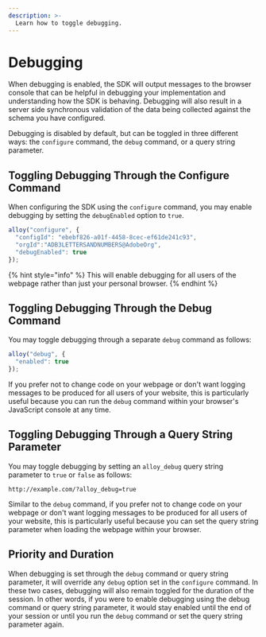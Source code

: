```yaml
---
description: >-
  Learn how to toggle debugging.
---
```


# Debugging

When debugging is enabled, the SDK will output messages to the browser console that can be helpful in debugging your implementation and understanding how the SDK is behaving. Debugging will also result in a server side synchronous validation of the data being collected against the schema you have configured.

Debugging is disabled by default, but can be toggled in three different ways: the `configure` command, the `debug` command, or a query string parameter.

## Toggling Debugging Through the Configure Command

When configuring the SDK using the `configure` command, you may enable debugging by setting the `debugEnabled` option to `true`.

```javascript
alloy("configure", {
  "configId": "ebebf826-a01f-4458-8cec-ef61de241c93",
  "orgId":"ADB3LETTERSANDNUMBERS@AdobeOrg",
  "debugEnabled": true
});
```

{% hint style="info" %}
This will enable debugging for all users of the webpage rather than just your personal browser.
{% endhint %}

## Toggling Debugging Through the Debug Command

You may toggle debugging through a separate `debug` command as follows:

```javascript
alloy("debug", {
  "enabled": true
});
```

If you prefer not to change code on your webpage or don't want logging messages to be produced for all users of your website, this is particularly useful because you can run the `debug` command within your browser's JavaScript console at any time.

## Toggling Debugging Through a Query String Parameter

You may toggle debugging by setting an `alloy_debug` query string parameter to `true` or `false` as follows:

```HTTP
http://example.com/?alloy_debug=true
```

Similar to the `debug` command, if you prefer not to change code on your webpage or don't want logging messages to be produced for all users of your website, this is particularly useful because you can set the query string parameter when loading the webpage within your browser.

## Priority and Duration

When debugging is set through the `debug` command or query string parameter, it will override any `debug` option set in the `configure` command. In these two cases, debugging will also remain toggled for the duration of the session. In other words, if you were to enable debugging using the debug command or query string parameter, it would stay enabled until the end of your session or until you run the `debug` command or set the query string parameter again.
